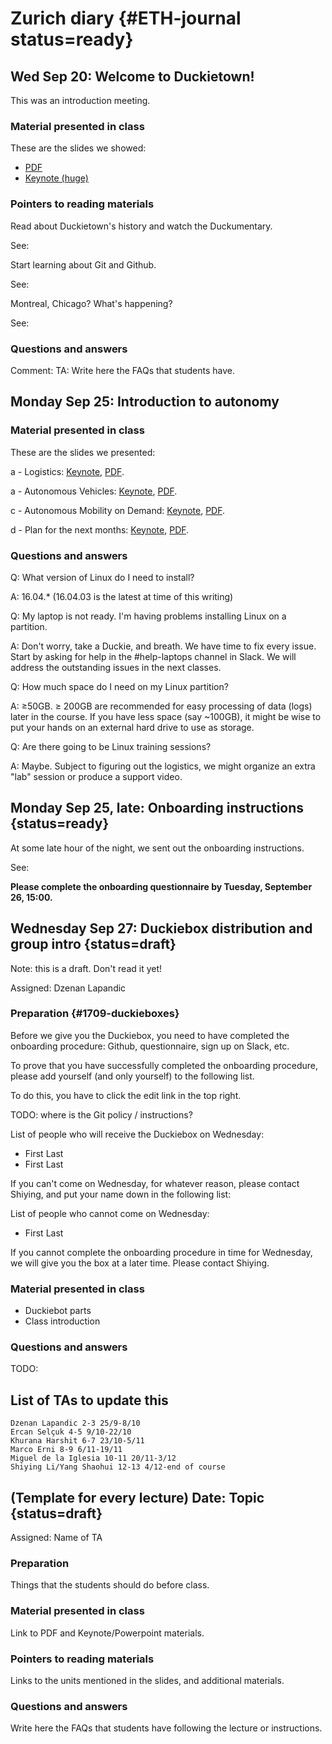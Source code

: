 # Zurich diary  {#ETH-journal status=ready}

## Wed Sep 20: Welcome to Duckietown!

This was an introduction meeting.


### Material presented in class

These are the slides we showed:

- [PDF](https://github.com/duckietown/lectures/raw/master/2_given/2017-09-20-ETHZ-intro_lecture.pdf)
- [Keynote (huge)]( https://github.com/duckietown/lectures/raw/master/2_given/2017-09-20-ETHZ-intro_lecture.key)

### Pointers to reading materials

Read about Duckietown's history and watch the Duckumentary.

See: [](#duckietown-project)

Start learning about Git and Github.

See: [](#git-reference)

Montreal, Chicago? What's happening?

See: [](#fall2017-experience)

### Questions and answers

Comment: TA: Write here the FAQs that students have.


## Monday Sep 25: Introduction to autonomy


### Material presented in class

These are the slides we presented:

a - Logistics:
<a href="https://github.com/duckietown/lectures/raw/master/2_given/2017-09-25-ETHZ-a-logistics.key">Keynote</a>,
<a href="https://github.com/duckietown/lectures/raw/master/2_given/2017-09-25-ETHZ-a-logistics.pdf">PDF</a>.

a - Autonomous Vehicles:
<a href="https://github.com/duckietown/lectures/raw/master/2_given/2017-09-25-ETHZ-b-autonomous_vehicles.key">Keynote</a>,
<a href="https://github.com/duckietown/lectures/raw/master/2_given/2017-09-25-ETHZ-b-autonomous_vehicles.PDF">PDF</a>.


c - Autonomous Mobility on Demand:
<a href="https://github.com/duckietown/lectures/raw/master/2_given/2017-09-25-ETHZ-c-AMOD_intro.key">Keynote</a>,
<a href="https://github.com/duckietown/lectures/raw/master/2_given/2017-09-25-ETHZ-c-AMOD_intro.pdf">PDF</a>.

d - Plan for the next months:
<a href="https://github.com/duckietown/lectures/raw/master/2_given/2017-09-25-ETHZ-c-the-plan.key">Keynote</a>,
<a href="https://github.com/duckietown/lectures/raw/master/2_given/2017-09-25-ETHZ-c-the-plan.pdf">PDF</a>.


### Questions and answers

Q: What version of Linux do I need to install?

A: 16.04.* (16.04.03 is the latest at time of this writing)

Q: My laptop is not ready. I'm having problems installing Linux on a partition.

A: Don't worry, take a Duckie, and breath. We have time to fix every issue. Start by asking for help in the #help-laptops channel in Slack. We will address the outstanding issues in the next classes.  

Q: How much space do I need on my Linux partition?

A: $\geq$50GB. $\geq$ 200GB are recommended for easy processing of data (logs) later in the course. If you have less space (say ~100GB), it might be wise to put your hands on an external hard drive to use as storage.

Q: Are there going to be Linux training sessions?

A: Maybe. Subject to figuring out the logistics, we might organize an extra "lab" session or produce a support video.


## Monday Sep 25, late: Onboarding instructions {status=ready}


At some late hour of the night, we sent out the onboarding instructions.

See: [](#onboarding-fall2017)

**Please complete the onboarding questionnaire by Tuesday, September 26, 15:00.**



## Wednesday Sep 27: Duckiebox distribution and group intro {status=draft}

Note: this is a draft. Don't read it yet!

Assigned: Dzenan Lapandic

### Preparation {#1709-duckieboxes}

Before we give you the Duckiebox, you need to have completed the onboarding procedure:
Github, questionnaire, sign up on Slack, etc.

To prove that you have successfully completed the onboarding procedure,
please add yourself (and only yourself) to the following list.

To do this, you have to click the edit link in the top right.

TODO: where is the Git policy / instructions?

List of people who will receive the Duckiebox on Wednesday:

- First Last
- First Last

If you can't come on Wednesday, for whatever reason,
please contact Shiying, and put your name down in the following list:

List of people who cannot come on Wednesday:

- First Last

If you cannot complete the onboarding procedure in time for Wednesday,
we will give you the box at a later time. Please contact Shiying.

### Material presented in class

- Duckiebot parts
- Class introduction

### Questions and answers

TODO:

<!-- ### Math Refresher

Do a bit of a refresher on some math basics.

Linear Algebra: [](#linear_algebra)

Probability Basics: [](#probability_basics) -->



## List of TAs to update this


    Dzenan Lapandic 2-3 25/9-8/10
    Ercan Selçuk 4-5 9/10-22/10
    Khurana Harshit 6-7 23/10-5/11
    Marco Erni 8-9 6/11-19/11
    Miguel de la Iglesia 10-11 20/11-3/12
    Shiying Li/Yang Shaohui 12-13 4/12-end of course


##  (Template for every lecture) Date: Topic {status=draft}

Assigned: Name of TA

### Preparation

Things that the students should do before class.

### Material presented in class

Link to PDF and Keynote/Powerpoint materials.

### Pointers to reading materials

Links to the units mentioned in the slides,
and additional materials.

### Questions and answers

Write here the FAQs that students have following the lecture or instructions.
